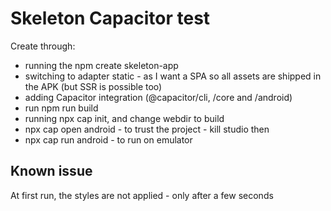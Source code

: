 # Skeleton Capacitor test

Create through:
* running the npm create skeleton-app
* switching to adapter static - as I want a SPA so all assets are shipped in the APK (but SSR is possible too)
* adding Capacitor integration (@capacitor/cli, /core and /android)
* run npm run build
* running npx cap init, and change webdir to build
* npx cap open android - to trust the project - kill studio then
* npx cap run android - to run on emulator


## Known issue
At first run, the styles are not applied - only after a few seconds